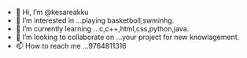 - 👋 Hi, I’m @kesareakku
- 👀 I’m interested in ...playing basketboll,swminhg.
- 🌱 I’m currently learning ...c,c++,html,css,python,java.
- 💞️ I’m looking to collaborate on ...your project for new knowlagement.
- 📫 How to reach me ...9764811316

<!---
kesareakku/kesareakku is a ✨ special ✨ repository because its `README.md` (this file) appears on your GitHub profile.
You can click the Preview link to take a look at your changes.
--->
